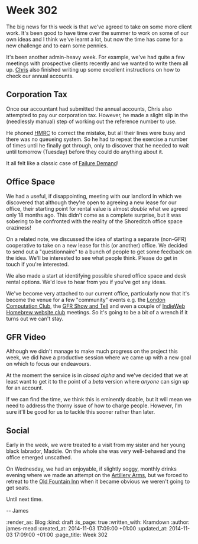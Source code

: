 Week 302
========

The big news for this week is that we've agreed to take on some more client work. It's been good to have time over the summer to work on some of our own ideas and I think we've learnt a lot, but now the time has come for a new challenge and to earn some pennies.

It's been another admin-heavy week. For example, we've had quite a few meetings with prospective clients recently and we wanted to write them all up. [Chris][] also finished writing up some excellent instructions on how to check our annual accounts.


## Corporation Tax

Once our accountant had submitted the annual accounts, Chris also attempted to pay our corporation tax. However, he made a slight slip in the (needlessly manual) step of working out the reference number to use.

He phoned [HMRC][] to correct the mistake, but all their lines were busy and there was no queueing system. So he had to repeat the exercise a number of times until he finally got through, only to discover that he needed to wait until tomorrow (Tuesday) before they could do anything about it.

It all felt like a classic case of [Failure Demand][]!


## Office Space

We had a useful, if disappointing, meeting with our landlord in which we discovered that although they're open to agreeing a new lease for our office, their starting point for rental value is almost *double* what we agreed only 18 months ago. This didn't come as a complete surprise, but it was sobering to be confronted with the reality of the Shoreditch office space craziness!

On a related note, we discussed the idea of starting a separate (non-GFR) cooperative to take on a new lease for this (or another) office. We decided to send out a "questionnaire" to a bunch of people to get some feedback on the idea. We'll be interested to see what people think. Please do get in touch if you're interested.

We also made a start at identifying possible shared office space and desk rental options. We'd love to hear from you if you've got any ideas.

We've become very attached to our current office, particularly now that it's become the venue for a few "community" events e.g. the [London Computation Club][], the [GFR Show and Tell][] and even a couple of [IndieWeb Homebrew website club][] meetings. So it's going to be a bit of a wrench if it turns out we can't stay.


## GFR Video

Although we didn't manage to make much progress on the project this week, we did have a productive session where we came up with a new goal on which to focus our endeavours.

At the moment the service is in _closed alpha_ and we've decided that we at least want to get it to the point of a _beta_ version where *anyone* can sign up for an account.

If we can find the time, we think this is eminently doable, but it will mean we need to address the thorny issue of how to charge people. However, I'm sure it'll be good for us to tackle this sooner rather than later.


## Social

Early in the week, we were treated to a visit from my sister and her young black labrador, Maddie. On the whole she was very well-behaved and the office emerged unscathed.

On Wednesday, we had an enjoyable, if slightly soggy, monthly drinks evening where we made an attempt on the [Artillery Arms][], but we forced to retreat to the [Old Fountain Inn][] when it became obvious we weren't going to get seats.

Until next time.

-- James


[Chris]: /chris-roos
[HMRC]: http://www.hmrc.gov.uk/
[Failure Demand]: http://en.wikipedia.org/wiki/Failure_demand
[London Computation Club]: http://london.computation.club/
[GFR Show and Tell]: http://lanyrd.com/series/gfr-show-and-tell/
[IndieWeb Homebrew website club]: /the-first-london-indieweb-homebrew-website-club
[Artillery Arms]: http://artillery-arms.co.uk/
[Old Fountain Inn]: http://www.oldfountain.co.uk/


:render_as: Blog
:kind: draft
:is_page: true
:written_with: Kramdown
:author: james-mead
:created_at: 2014-11-03 17:09:00 +01:00
:updated_at: 2014-11-03 17:09:00 +01:00
:page_title: Week 302
